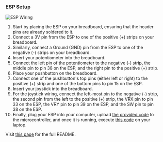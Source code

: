 ### ESP Setup
![ESP Wiring](finalwiring.png)

1. Start by placing the ESP on your breadboard, ensuring that the header pins are already soldered to it.
2. Connect a 3V pin from the ESP to one of the positive (+) strips on your breadboard.
3. Similarly, connect a Ground (GND) pin from the ESP to one of the negative (-) strips on your breadboard.
4. Insert your potentiometer into the breadboard.
5. Connect the left pin of the potentiometer to the negative (-) strip, the middle pin to pin 36 on the ESP, and the right pin to the positive (+) strip.
6. Place your pushbutton on the breadboard.
7. Connect one of the pushbutton's top pins (either left or right) to the positive (+) strip and one of the bottom pins to pin 15 on the ESP.
8. Insert your joystick into the breadboard.
9. For the joystick wiring, connect the left-most pin to the negative (-) strip, the second pin from the left to the positive (+) strip, the VRX pin to pin 33 on the ESP, the VRY pin to pin 39 on the ESP, and the SW pin to pin 38 on the ESP.
10. Finally, plug your ESP into your computer, upload [the provided code](https://github.com/Aparna-Rajesh/CES-Modules/blob/main/Module%201/mod1_01.ino) to the microcontroller, and once it is running, execute [this code](https://github.com/Aparna-Rajesh/CES-Modules/blob/main/Module%201/mod1_01.ino) on your laptop.

Visit [this page](https://aparna-rajesh.github.io/) for the full README.
